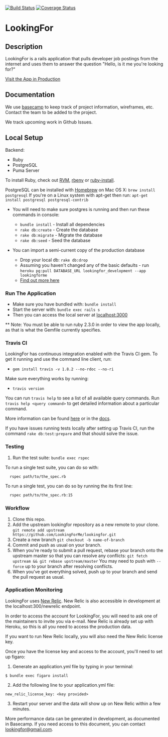 [![Build Status](https://travis-ci.org/LookingForMe/lookingfor.svg?branch=master)](https://travis-ci.org/LookingForMe/lookingfor)
[![Coverage Status](https://coveralls.io/repos/github/LookingForMe/lookingfor/badge.svg?branch=master)](https://coveralls.io/github/LookingForMe/lookingfor?branch=master)

# LookingFor

## Description
LookingFor is a rails application that pulls developer job postings from the internet and uses them to answer the question "Hello, is it me you're looking for?"

[Visit the App in Production](https://lookingforme.herokuapp.com/)

## Documentation
We use [basecamp](https://3.basecamp.com/3278136/projects/495148) to keep track of project information, wireframes, etc. Contact the team to be added to the project.

We track upcoming work in Github Issues.

## Local Setup

Backend:

- Ruby
- PostgreSQL
- Puma Server

To install Ruby, check out [RVM](https://rvm.io), [rbenv](https://github.com/sstephenson/rbenv) or [ruby-install](https://github.com/postmodern/ruby-install).

PostgreSQL can be installed with [Homebrew](http://brew.sh) on Mac OS X: `brew install postgresql`
If you're on a Linux system with apt-get then run: `apt-get install postgresql postgresql-contrib`

* You will need to make sure postgres is running and then run these commands in console:
  - `bundle install` - Install all dependencies
  - `rake db:create` - Create the database
  - `rake db:migrate` - Migrate the database
  - `rake db:seed` - Seed the database

* You can import a semi-current copy of the production database
  - Drop your local db: `rake db:drop`
  - Assuming you haven't changed any of the basic defaults - run `heroku pg:pull DATABASE_URL lookingfor_development --app lookingforme`
  - [Find out more here](https://devcenter.heroku.com/articles/heroku-postgresql#pg-push-and-pg-pull)

### Run The Application

* Make sure you have bundled with: `bundle install`
* Start the server with: `bundle exec rails s`
* Then you can access the local server at [localhost:3000](http://localhost:3000)

** Note: You must be able to run ruby 2.3.0 in order to view the app locally, as that is what the Gemfile currently specifies.

### Travis CI

LookingFor has continuous integration enabled with the Travis CI gem. To get it running and use the command line client, run:

* `gem install travis -v 1.8.2 --no-rdoc --no-ri`

Make sure everything works by running:

* `travis version`

You can run `travis help` to see a list of all available query commands. Run `travis help <query command>` to get detailed information about a particular command.

More information can be found [here](https://github.com/travis-ci/travis.rb#command-line-client) or in the [docs](https://docs.travis-ci.com/).

If you have issues running tests locally after setting up Travis CI, run the command `rake db:test:prepare` and that should solve the issue.

### Testing
1. Run the test suite: `bundle exec rspec`

To run a single test suite, you can do so with:

```bash
  rspec path/to/the_spec.rb
```
To run a single test, you can do so by running the its first line:

```bash
  rspec path/to/the_spec.rb:15
```

### Workflow

1. Clone this repo.
1. Add the upstream lookingfor repository as a new remote to your clone.
   `git remote add upstream https://github.com/LookingForMe/lookingfor.git`
1. Create a new branch
   `git checkout -b name-of-branch`
1. Commit and push as usual on your branch.
1. When you're ready to submit a pull request, rebase your branch onto
   the upstream master so that you can resolve any conflicts:
   `git fetch upstream && git rebase upstream/master`
   You may need to push with `--force` up to your branch after resolving conflicts.
1. When you've got everything solved, push up to your branch and send the pull request as usual.

### Application Monitoring

LookingFor uses [New Relic](http://newrelic.com/). New Relic is also accessible in development at the localhost:300/newrelic endpoint.

In order to access the account for LookingFor, you will need to ask one of the maintainers to invite you via e-mail. New Relic is already set up with Heroku, so this is all you need to access the production data.

If you want to run New Relic locally, you will also need the New Relic license key.

Once you have the license key and access to the account, you'll need to set up figaro:

1. Generate an application.yml file by typing in your terminal:

  `$ bundle exec figaro install`

2. Add the following line to your application.yml file:

 `new_relic_license_key: <key provided>`

3. Restart your server and the data will show up on New Relic within a few minutes.

More performance data can be generated in development, as documented in Basecamp. If you need access to this document, you can contact lookingfor@gmail.com.
